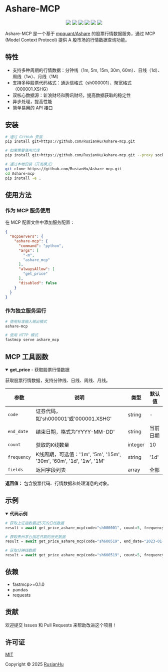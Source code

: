 <p align="center"><h1>Ashare-MCP</h1></p>
<p align="center">
  <img src="https://img.shields.io/badge/license-MIT-blue.svg" />
  <img src="https://img.shields.io/badge/python-3.8%2B-blue" />
  <img src="https://img.shields.io/badge/MCP-fastmcp-green" />
  <img src="https://img.shields.io/badge/data-A%E8%82%A1-red" />
  <img src="https://img.shields.io/badge/status-active-success" />
  <img src="https://img.shields.io/github/stars/RusianHu/Ashare-mcp?style=social" />
</p>

Ashare-MCP 是一个基于 [mpquant/Ashare](https://github.com/mpquant/Ashare) 的股票行情数据服务，通过 MCP (Model Context Protocol) 提供 A 股市场的行情数据查询功能。

## 特性

- 支持多种周期的行情数据：分钟线（1m, 5m, 15m, 30m, 60m）、日线（1d）、周线（1w）、月线（1M）
- 支持多种股票代码格式：通达信格式（sh000001）、聚宽格式（000001.XSHG）
- 双核心数据源：新浪财经和腾讯财经，提高数据获取的稳定性
- 异步处理，提高性能
- 简单易用的 API 接口

## 安装

```bash
# 通过 GitHub 安装
pip install git+https://github.com/RusianHu/Ashare-mcp.git

# 如果需要使用代理
pip install git+https://github.com/RusianHu/Ashare-mcp.git --proxy socks5://127.0.0.1:10808

# 通过本地安装（开发模式）
git clone https://github.com/RusianHu/Ashare-mcp.git
cd Ashare-mcp
pip install -e .
```

## 使用方法

### 作为 MCP 服务使用

在 MCP 配置文件中添加服务配置：

```json
{
  "mcpServers": {
    "ashare-mcp": {
      "command": "python",
      "args": [
        "-m",
        "ashare_mcp"
      ],
      "alwaysAllow": [
        "get_price"
      ],
      "disabled": false
    }
  }
}
```

### 作为独立服务运行

```bash
# 使用标准输入输出模式
ashare-mcp

# 使用 HTTP 模式
fastmcp serve ashare_mcp
```

## MCP 工具函数

<details open>
<summary><b>get_price</b> - 获取股票行情数据</summary>

获取股票行情数据，支持分钟线、日线、周线、月线。

| 参数 | 说明 | 类型 | 默认值 |
|------|------|------|--------|
| `code` | 证券代码，如'sh000001'或'000001.XSHG' | string | - |
| `end_date` | 结束日期，格式为'YYYY-MM-DD' | string | 当前日期 |
| `count` | 获取的K线数量 | integer | 10 |
| `frequency` | K线周期，可选值：'1m', '5m', '15m', '30m', '60m', '1d', '1w', '1M' | string | '1d' |
| `fields` | 返回字段列表 | array | 全部 |

**返回值：** 包含股票代码、行情数据和处理消息的对象。
</details>

## 示例

<details open>
<summary><b>代码示例</b></summary>

```python
# 获取上证指数最近5天的日线数据
result = await get_price_ashare_mcp(code="sh000001", count=5, frequency="1d")

# 获取贵州茅台指定日期的历史数据
result = await get_price_ashare_mcp(code="sh600519", end_date="2023-01-01", count=10, frequency="1d")

# 获取分钟线数据
result = await get_price_ashare_mcp(code="sh600519", count=5, frequency="15m")
```
</details>

## 依赖

- fastmcp>=0.1.0
- pandas
- requests

## 贡献

欢迎提交 Issues 和 Pull Requests 来帮助改进这个项目！

## 许可证

[MIT](LICENSE)

Copyright © 2025 [RusianHu](https://github.com/RusianHu)